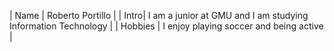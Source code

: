 | Name | Roberto Portillo |
| Intro| I am a junior at GMU and I am studying Information Technology |
| Hobbies | I enjoy playing soccer and being active |

